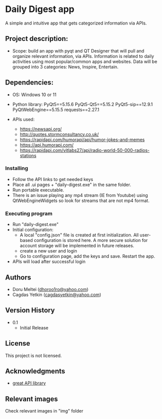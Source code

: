 # Daily Digest app
A simple and intuitive app that gets categorized information via APIs. 

## Project description: 
* Scope: build an app with pyqt and QT Designer that will pull  and organize relevant information, via APIs. Information is related to daily activities using most popular/common apps and websites. Data will be grouped into 3 categories: News, Inspire, Entertain. 

## Dependencies:

* OS: 
    Windows 10 or 11

* Python library:
    PyQt5==5.15.6
    PyQt5-Qt5==5.15.2
    PyQt5-sip==12.9.1
    PyQtWebEngine==5.15.5
    requests==2.27.1

* APIs used:
    * https://newsapi.org/
    * http://quotes.stormconsultancy.co.uk/
    * https://rapidapi.com/humorapi/api/humor-jokes-and-memes
    * https://api.humorapi.com/
    * https://rapidapi.com/vitlabs27/api/radio-world-50-000-radios-stations 

### Installing

* Follow the API links to get needed keys
* Place all .ui pages + "daily-digest.exe" in the same folder. 
* Run portable executable.
* There is an issue playing any mp4 stream (IE from Youtube) using QtWebEngineWidgets so look for streams that are not mp4 format. 

### Executing program

* Run "daily-digest.exe"
* Initial configuration: 
    * A local "config.json" file is created at first initialization. All user-based configuration is stored here. A more secure solution for account storage will be implemented in future releases.
    * create a new user and login
    * Go to configuration page, add the keys and save. Restart the app. 
* APIs will load after successful login

## Authors

* Doru Meltei (dhoroo1ro@yahoo.com) 
* Cagdas Yetkin (cagdasyetkin@yahoo.com)

## Version History

* 0.1
    * Initial Release

## License

This project is not licensed.

## Acknowledgments

* [great API library](https://rapidapi.com)

## Relevant images
Check relevant images in "img" folder
